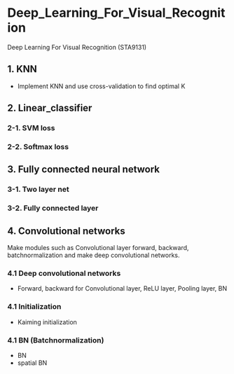 # Deep_Learning_For_Visual_Recognition
Deep Learning For Visual Recognition (STA9131)

## 1. KNN
 - Implement KNN and use cross-validation to find optimal K
  
## 2. Linear_classifier
### 2-1. SVM loss
### 2-2. Softmax loss

## 3. Fully connected neural network
### 3-1. Two layer net
### 3-2. Fully connected layer

## 4. Convolutional networks
Make modules such as Convolutional layer forward, backward, batchnormalization and make deep convolutional networks.
### 4.1 Deep convolutional networks
 - Forward, backward for Convolutional layer, ReLU layer, Pooling layer, BN
### 4.1 Initialization
 - Kaiming initialization
### 4.1 BN (Batchnormalization)
 - BN
 - spatial BN
